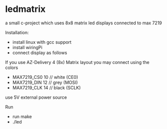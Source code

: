 # ledmatrix
a small c-project which uses 8x8 matrix led displays connected to max 7219

Installation:

- install linux with gcc support
- install wiringPi
- connect display as follows

If you use AZ-Delivery 4 (8x) Matrix layout you may connect using the colors
- MAX7219_CS0		10 // white (CE0)
- MAX7219_DIN		12 // grey (MOSI)
- MAX7219_CLK		14 // black (SCLK)

use 5V external power source

Run
- run make
- ./led
